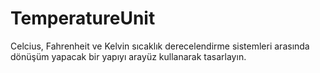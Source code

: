 # TemperatureUnit

Celcius, Fahrenheit ve Kelvin sıcaklık derecelendirme sistemleri
arasında dönüşüm yapacak bir yapıyı arayüz kullanarak
tasarlayın.
